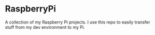 # RaspberryPi
A collection of my Raspberry Pi projects. I use this repo to easily transfer stuff from my dev environment to my Pi.
